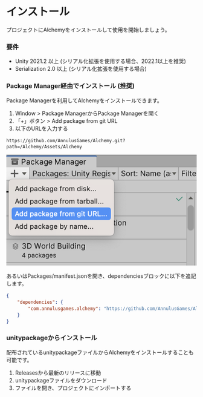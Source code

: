 # インストール

プロジェクトにAlchemyをインストールして使用を開始しましょう。

### 要件

* Unity 2021.2 以上 (シリアル化拡張を使用する場合、2022.1以上を推奨)
* Serialization 2.0 以上 (シリアル化拡張を使用する場合)

### Package Manager経由でインストール (推奨)

Package Managerを利用してAlchemyをインストールできます。

1. Window > Package ManagerからPackage Managerを開く
2. 「+」ボタン > Add package from git URL
3. 以下のURLを入力する

```text
https://github.com/AnnulusGames/Alchemy.git?path=/Alchemy/Assets/Alchemy
```

![img1](../../images/img-setup-1.png)

あるいはPackages/manifest.jsonを開き、dependenciesブロックに以下を追記します。

```json
{
    "dependencies": {
        "com.annulusgames.alchemy": "https://github.com/AnnulusGames/Alchemy.git?path=/Alchemy/Assets/Alchemy"
    }
}
```

### unitypackageからインストール

配布されているunitypackageファイルからAlchemyをインストールすることも可能です。

1. Releasesから最新のリリースに移動
2. unitypackageファイルをダウンロード
3. ファイルを開き、プロジェクトにインポートする
